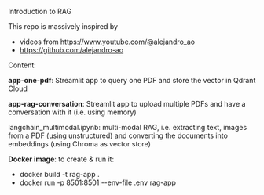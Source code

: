 Introduction to RAG

This repo is massively inspired by 
* videos from https://www.youtube.com/@alejandro_ao
* https://github.com/alejandro-ao

Content:

**app-one-pdf**: Streamlit app to query one PDF and store the vector in Qdrant Cloud

**app-rag-conversation**: Streamlit app to upload multiple PDFs and have a conversation with it (i.e. using memory)

langchain_multimodal.ipynb: multi-modal RAG, i.e. extracting text, images from a PDF (using unstructured) and converting the documents into embeddings (using Chroma as vector store)

**Docker image**: to create & run it:

* docker build -t rag-app .
* docker run -p 8501:8501 --env-file .env rag-app